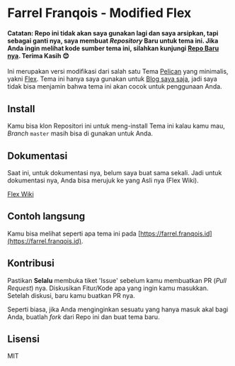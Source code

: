 # Farrel Franqois - Modified Flex

#### Catatan: Repo ini tidak akan saya gunakan lagi dan saya arsipkan, tapi sebagai ganti nya, saya membuat _Repository_ Baru untuk tema ini. Jika Anda ingin melihat kode sumber tema ini, silahkan kunjungi [Repo Baru nya](https://github.com/FarrelF/Modified-Flex). Terima Kasih :blush:

Ini merupakan versi modifikasi dari salah satu Tema [Pelican](http://blog.getpelican.com/) yang minimalis, yakni [Flex](https://github.com/alexandrevicenzi/Flex/). Tema ini hanya saya gunakan untuk [Blog saya saja](https://farrel.franqois.id), jadi saya tidak bisa menjamin bahwa tema ini akan cocok untuk penggunaan Anda.

## Install
Kamu bisa klon Repositori ini untuk meng-install Tema ini kalau kamu mau, _Branch_ `master` masih bisa di gunakan untuk Anda.

## Dokumentasi
Saat ini, untuk dokumentasi nya, belum saya buat sama sekali. Jadi untuk dokumentasi nya, Anda bisa merujuk ke yang Asli nya (Flex Wiki).

[Flex Wiki](https://github.com/alexandrevicenzi/Flex/wiki)

## Contoh langsung
Kamu bisa melihat seperti apa tema ini pada [https://farrel.franqois.id](https://farrel.franqois.id).

## Kontribusi
Pastikan **Selalu** membuka tiket 'Issue' sebelum kamu membuatkan PR (_Pull Request_) nya.
Diskusikan Fitur/Kode apa yang ingin kamu masukkan.
Setelah diskusi, baru kamu buatkan PR nya.

Seperti biasa, jika Anda menginginkan sesuatu yang hanya masuk akal bagi Anda, buatlah _fork_ dari Repo ini dan buat tema baru.

## Lisensi
MIT
